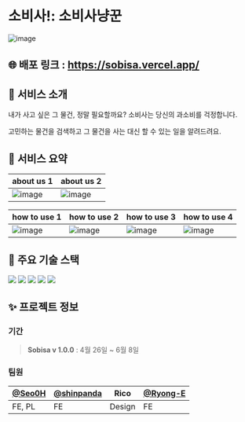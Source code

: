 # 소비사!: 소비사냥꾼

![image](https://github.com/SobiSa-Expense-Hunter/SobiSa/assets/108770949/d4e29c2f-cbd1-4638-9545-e7b6a120ce86)

## 🌐 배포 링크 : https://sobisa.vercel.app/

## 💸 서비스 소개

내가 사고 싶은 그 물건, 정말 필요할까요? 소비사는 당신의 과소비를 걱정합니다.

고민하는 물건을 검색하고 그 물건을 사는 대신 할 수 있는 일을 알려드려요.

## 💸 서비스 요약

| about us 1 | about us 2 |
| ---------- | ---------- |
| ![image](https://github.com/SobiSa-Expense-Hunter/SobiSa/assets/108770949/30f81139-85fa-45ff-b5e8-4aafe2b24e78) | ![image](https://github.com/SobiSa-Expense-Hunter/SobiSa/assets/108770949/61059e22-7644-4799-829c-0508f0527435) |

| how to use 1 | how to use 2 | how to use 3 | how to use 4 |
| ------------ | ------------ | ------------ | ------------ |
| ![image](https://github.com/SobiSa-Expense-Hunter/SobiSa/assets/108770949/161e424d-daef-4d21-877a-63bdb220efe7)           | ![image](https://github.com/SobiSa-Expense-Hunter/SobiSa/assets/108770949/01df99b0-d3f9-4f91-b58b-78dc3b7a9afb)|![image](https://github.com/SobiSa-Expense-Hunter/SobiSa/assets/108770949/90c2c2dc-efc7-472d-b67b-cadf1dfcf1b7) |![image](https://github.com/SobiSa-Expense-Hunter/SobiSa/assets/108770949/d4b63ce0-f193-42cf-839b-a5ac66da42b8)|

## 🔨 주요 기술 스택

<div>
<img src="https://img.shields.io/badge/next.js-000000?style=for-the-badge&logo=nextdotjs&logoColor=white"/>
<img src="https://img.shields.io/badge/-vercel-000000?style=for-the-badge&logo=vercel&logoColor=white"/>
<img src="https://img.shields.io/badge/-ReactJs-61DAFB?logo=react&logoColor=white&style=for-the-badge"/>
<img src ="https://img.shields.io/badge/-TypeScript-informational?&style=for-the-badge&logo=TypeScript&logoColor=white" />
 <img src="https://img.shields.io/badge/styled components-DB7093?style=for-the-badge&logo=styled components&logoColor=white"/>
</div>

## ✨ 프로젝트 정보

### 기간

> **Sobisa v 1.0.0** : 4월 26일 ~ 6월 8일

### 팀원

| [@Seo0H](https://github.com/Seo0H) | [@shinpanda](https://github.com/shinpanda) | Rico   | [@Ryong-E](https://github.com/Ryong-E) |
| ---------------------------------- | ------------------------------------------ | ------ | -------------------------------------- |
| FE, PL                             | FE                                         | Design | FE                                     |

